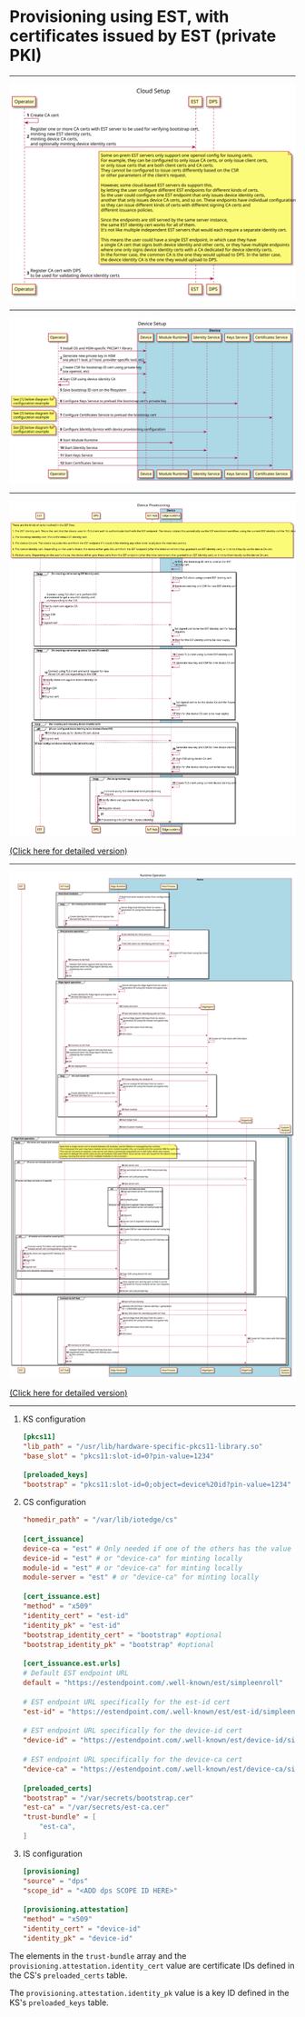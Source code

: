 # Provisioning using EST, with certificates issued by EST (private PKI)

---

![Cloud Setup](img/est-ca-cloud-setup.svg)

---

![Device Setup](img/est-ca-device-setup.svg)

---

![Provisioning](img/est-ca-provisioning-simple.svg)

[(Click here for detailed version)](img/est-ca-provisioning-detailed.svg)

---

![Runtime operation](img/est-ca-runtime-operation-simple.svg)

[(Click here for detailed version)](img/est-ca-runtime-operation-detailed.svg)

---

1. KS configuration

    ```toml
    [pkcs11]
    "lib_path" = "/usr/lib/hardware-specific-pkcs11-library.so"
    "base_slot" = "pkcs11:slot-id=0?pin-value=1234"

    [preloaded_keys]
    "bootstrap" = "pkcs11:slot-id=0;object=device%20id?pin-value=1234"
    ```

1. CS configuration

    ```toml
    "homedir_path" = "/var/lib/iotedge/cs"

    [cert_issuance]
    device-ca = "est" # Only needed if one of the others has the value "device-ca"
    device-id = "est" # or "device-ca" for minting locally
    module-id = "est" # or "device-ca" for minting locally
    module-server = "est" # or "device-ca" for minting locally

    [cert_issuance.est]
    "method" = "x509"
    "identity_cert" = "est-id"
    "identity_pk" = "est-id"
    "bootstrap_identity_cert" = "bootstrap" #optional
    "bootstrap_identity_pk" = "bootstrap" #optional

    [cert_issuance.est.urls]
    # Default EST endpoint URL
    default = "https://estendpoint.com/.well-known/est/simpleenroll"

    # EST endpoint URL specifically for the est-id cert
    "est-id" = "https://estendpoint.com/.well-known/est/est-id/simpleenroll"

    # EST endpoint URL specifically for the device-id cert
    "device-id" = "https://estendpoint.com/.well-known/est/device-id/simpleenroll"

    # EST endpoint URL specifically for the device-ca cert
    "device-ca" = "https://estendpoint.com/.well-known/est/device-ca/simpleenroll"

    [preloaded_certs]
    "bootstrap" = "/var/secrets/bootstrap.cer"
    "est-ca" = "/var/secrets/est-ca.cer"
    "trust-bundle" = [
        "est-ca",
    ]
    ```

1. IS configuration

    ```toml
    [provisioning]
    "source" = "dps"
    "scope_id" = "<ADD dps SCOPE ID HERE>"

    [provisioning.attestation]
    "method" = "x509"
    "identity_cert" = "device-id"
    "identity_pk" = "device-id"

    ```

The elements in the `trust-bundle` array and the `provisioning.attestation.identity_cert` value are certificate IDs defined in the CS's `preloaded_certs` table.

The `provisioning.attestation.identity_pk` value is a key ID defined in the KS's `preloaded_keys` table.
